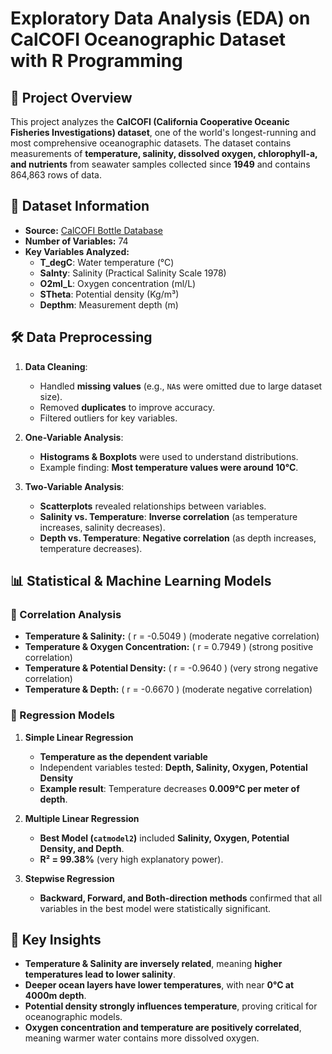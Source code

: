 
# Exploratory Data Analysis (EDA) on CalCOFI Oceanographic Dataset with R Programming

## 📌 Project Overview
This project analyzes the **CalCOFI (California Cooperative Oceanic Fisheries Investigations) dataset**, one of the world's longest-running and most comprehensive oceanographic datasets. The dataset contains measurements of **temperature, salinity, dissolved oxygen, chlorophyll-a, and nutrients** from seawater samples collected since **1949** and contains 864,863 rows of data.

## 📂 Dataset Information
- **Source:** [CalCOFI Bottle Database](https://calcofi.org/data/oceanographic-data/bottle-database/)
- **Number of Variables:** 74
- **Key Variables Analyzed:**
  - **T_degC**: Water temperature (°C)
  - **Salnty**: Salinity (Practical Salinity Scale 1978)
  - **O2ml_L**: Oxygen concentration (ml/L)
  - **STheta**: Potential density (Kg/m³)
  - **Depthm**: Measurement depth (m)

## 🛠️ Data Preprocessing
1. **Data Cleaning**:
   - Handled **missing values** (e.g., `NA`s were omitted due to large dataset size).
   - Removed **duplicates** to improve accuracy.
   - Filtered outliers for key variables.

2. **One-Variable Analysis**:
   - **Histograms & Boxplots** were used to understand distributions.
   - Example finding: **Most temperature values were around 10°C**.

3. **Two-Variable Analysis**:
   - **Scatterplots** revealed relationships between variables.
   - **Salinity vs. Temperature**: **Inverse correlation** (as temperature increases, salinity decreases).
   - **Depth vs. Temperature**: **Negative correlation** (as depth increases, temperature decreases).

## 📊 Statistical & Machine Learning Models
### 📌 Correlation Analysis
- **Temperature & Salinity:** \( r = -0.5049 \) (moderate negative correlation)
- **Temperature & Oxygen Concentration:** \( r = 0.7949 \) (strong positive correlation)
- **Temperature & Potential Density:** \( r = -0.9640 \) (very strong negative correlation)
- **Temperature & Depth:** \( r = -0.6670 \) (moderate negative correlation)

### 📌 Regression Models
1. **Simple Linear Regression**
   - **Temperature as the dependent variable**
   - Independent variables tested: **Depth, Salinity, Oxygen, Potential Density**
   - **Example result**: Temperature decreases **0.009°C per meter of depth**.

2. **Multiple Linear Regression**
   - **Best Model (`catmodel2`)** included **Salinity, Oxygen, Potential Density, and Depth**.
   - **R² = 99.38%** (very high explanatory power).

3. **Stepwise Regression**
   - **Backward, Forward, and Both-direction methods** confirmed that all variables in the best model were statistically significant.

## 📌 Key Insights
- **Temperature & Salinity are inversely related**, meaning **higher temperatures lead to lower salinity**.
- **Deeper ocean layers have lower temperatures**, with near **0°C at 4000m depth**.
- **Potential density strongly influences temperature**, proving critical for oceanographic models.
- **Oxygen concentration and temperature are positively correlated**, meaning warmer water contains more dissolved oxygen.
